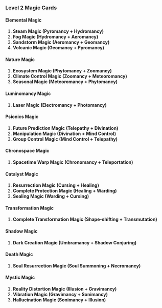 ### Level 2 Magic Cards

#### Elemental Magic
1. **Steam Magic (Pyromancy + Hydromancy)**
2. **Fog Magic (Hydromancy + Aeromancy)**
3. **Sandstorm Magic (Aeromancy + Geomancy)**
4. **Volcanic Magic (Geomancy + Pyromancy)**

#### Nature Magic
1. **Ecosystem Magic (Phytomancy + Zoomancy)**
2. **Climate Control Magic (Zoomancy + Meteoromancy)**
3. **Seasonal Magic (Meteoromancy + Phytomancy)**

#### Luminomancy Magic
1. **Laser Magic (Electromancy + Photomancy)**

#### Psionics Magic
1. **Future Prediction Magic (Telepathy + Divination)**
2. **Manipulation Magic (Divination + Mind Control)**
3. **Group Control Magic (Mind Control + Telepathy)**

#### Chronospace Magic
1. **Spacetime Warp Magic (Chronomancy + Teleportation)**

#### Catalyst Magic
1. **Resurrection Magic (Cursing + Healing)**
2. **Complete Protection Magic (Healing + Warding)**
3. **Sealing Magic (Warding + Cursing)**

#### Transformation Magic
1. **Complete Transformation Magic (Shape-shifting + Transmutation)**

#### Shadow Magic
1. **Dark Creation Magic (Umbramancy + Shadow Conjuring)**

#### Death Magic
1. **Soul Resurrection Magic (Soul Summoning + Necromancy)**

#### Mystic Magic
1. **Reality Distortion Magic (Illusion + Gravimancy)**
2. **Vibration Magic (Gravimancy + Sonimancy)**
3. **Hallucination Magic (Sonimancy + Illusion)**